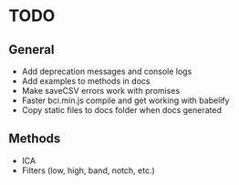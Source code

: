 # TODO
## General
- Add deprecation messages and console logs
- Add examples to methods in docs
- Make saveCSV errors work with promises
- Faster bci.min.js compile and get working with babelify
- Copy static files to docs folder when docs generated

## Methods
- ICA
- Filters (low, high, band, notch, etc.)
